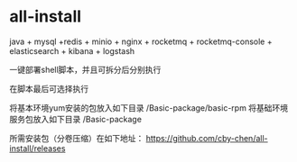 # all-install

java + mysql +redis + minio + nginx + rocketmq + rocketmq-console + elasticsearch + kibana + logstash 

一键部署shell脚本，并且可拆分后分别执行

在脚本最后可选择执行

 将基本环境yum安装的包放入如下目录
  /Basic-package/basic-rpm
 将基础环境服务包放入如下目录
  /Basic-package

所需安装包（分卷压缩）在如下地址：
https://github.com/cby-chen/all-install/releases
